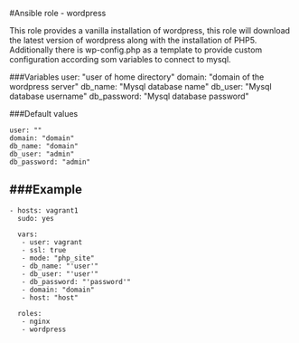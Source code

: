 #Ansible role - wordpress

This role provides a vanilla installation of wordpress, this role will download the latest version of wordpress
along with the installation of PHP5. Additionally there is wp-config.php as a template to provide custom
configuration according som variables to connect to mysql.  

###Variables
	user: "user of home directory" 
	domain: "domain of the wordpress server"
	db_name: "Mysql database name"
	db_user: "Mysql database username"
	db_password: "Mysql database password"
	
	

###Default values

	user: ""
	domain: "domain"
	db_name: "domain"
	db_user: "admin"
	db_password: "admin"

###Example
---

	- hosts: vagrant1
 	  sudo: yes

 	  vars:
 	   - user: vagrant
 	   - ssl: true
 	   - mode: "php_site"
 	   - db_name: "'user'"
 	   - db_user: "'user'"
 	   - db_password: "'password'"
 	   - domain: "domain"
 	   - host: "host"

	  roles:
	   - nginx
	   - wordpress


